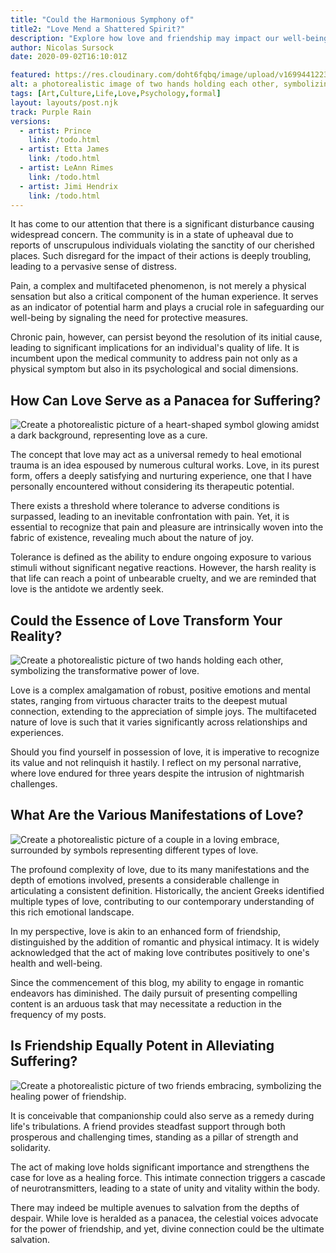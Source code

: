 ```yaml
---
title: "Could the Harmonious Symphony of"
title2: "Love Mend a Shattered Spirit?"
description: "Explore how love and friendship may impact our well-being. Uncover the secret to enduring life's challenges."
author: Nicolas Sursock
date: 2020-09-02T16:10:01Z

featured: https://res.cloudinary.com/doht6fqbq/image/upload/v1699441223/crackingdacode/fyqwwtgpmsq59erxazc3.png
alt: a photorealistic image of two hands holding each other, symbolizing love and support, with a faint overlay of musical notes in the background
tags: [Art,Culture,Life,Love,Psychology,formal]
layout: layouts/post.njk
track: Purple Rain
versions: 
  - artist: Prince
    link: /todo.html 
  - artist: Etta James
    link: /todo.html 
  - artist: LeAnn Rimes
    link: /todo.html 
  - artist: Jimi Hendrix
    link: /todo.html
---
```

<p>It has come to our attention that there is a significant disturbance causing widespread concern. The community is in a state of upheaval due to reports of unscrupulous individuals violating the sanctity of our cherished places. Such disregard for the impact of their actions is deeply troubling, leading to a pervasive sense of distress.</p>

<p>Pain, a complex and multifaceted phenomenon, is not merely a physical sensation but also a critical component of the human experience. It serves as an indicator of potential harm and plays a crucial role in safeguarding our well-being by signaling the need for protective measures.</p>

<p>Chronic pain, however, can persist beyond the resolution of its initial cause, leading to significant implications for an individual's quality of life. It is incumbent upon the medical community to address pain not only as a physical symptom but also in its psychological and social dimensions.</p>

## How Can Love Serve as a Panacea for Suffering?

<aside class="md:-mr-56 md:float-right w-full md:w-2/3 md:px-8">
  <img x-intersect.once="$el.src = isMobile() ? 
  $el.dataset.src.replace('/upload/', '/upload/w_480/h_275/f_webp/') :
  $el.dataset.src.replace('/upload/', '/upload/w_700/h_400/f_webp/')"
  class="rounded-lg" alt="Create a photorealistic picture of a heart-shaped symbol glowing amidst a dark background, representing love as a cure." data-src="https://res.cloudinary.com/doht6fqbq/image/upload/v1699441185/crackingdacode/advvd0pqjzrhiqa9pwj4.png">
</aside>

<p>The concept that love may act as a universal remedy to heal emotional trauma is an idea espoused by numerous cultural works. Love, in its purest form, offers a deeply satisfying and nurturing experience, one that I have personally encountered without considering its therapeutic potential.</p>

<p>There exists a threshold where tolerance to adverse conditions is surpassed, leading to an inevitable confrontation with pain. Yet, it is essential to recognize that pain and pleasure are intrinsically woven into the fabric of existence, revealing much about the nature of joy.</p>

<p>Tolerance is defined as the ability to endure ongoing exposure to various stimuli without significant negative reactions. However, the harsh reality is that life can reach a point of unbearable cruelty, and we are reminded that love is the antidote we ardently seek.</p>

## Could the Essence of Love Transform Your Reality?

<aside class="md:-ml-56 md:float-left w-full md:w-2/3 md:px-8">
  <img x-intersect.once="$el.src = isMobile() ? 
  $el.dataset.src.replace('/upload/', '/upload/w_480/h_275/f_webp/') :
  $el.dataset.src.replace('/upload/', '/upload/w_700/h_400/f_webp/')"
  class="rounded-lg" alt="Create a photorealistic picture of two hands holding each other, symbolizing the transformative power of love." data-src="https://res.cloudinary.com/doht6fqbq/image/upload/v1699441198/crackingdacode/gei3ysanutcpjhkzntbk.png">
</aside>

<p>Love is a complex amalgamation of robust, positive emotions and mental states, ranging from virtuous character traits to the deepest mutual connection, extending to the appreciation of simple joys. The multifaceted nature of love is such that it varies significantly across relationships and experiences.</p>

<p>Should you find yourself in possession of love, it is imperative to recognize its value and not relinquish it hastily. I reflect on my personal narrative, where love endured for three years despite the intrusion of nightmarish challenges.</p>

## What Are the Various Manifestations of Love?

<aside class="md:-mr-56 md:float-right w-full md:w-2/3 md:px-8">
  <img x-intersect.once="$el.src = isMobile() ? 
  $el.dataset.src.replace('/upload/', '/upload/w_480/h_275/f_webp/') :
  $el.dataset.src.replace('/upload/', '/upload/w_700/h_400/f_webp/')"
  class="rounded-lg" alt="Create a photorealistic picture of a couple in a loving embrace, surrounded by symbols representing different types of love." data-src="https://res.cloudinary.com/doht6fqbq/image/upload/v1699441185/crackingdacode/ms8dlfnaijut7xclpyox.png">
</aside>

<p>The profound complexity of love, due to its many manifestations and the depth of emotions involved, presents a considerable challenge in articulating a consistent definition. Historically, the ancient Greeks identified multiple types of love, contributing to our contemporary understanding of this rich emotional landscape.</p>

<p>In my perspective, love is akin to an enhanced form of friendship, distinguished by the addition of romantic and physical intimacy. It is widely acknowledged that the act of making love contributes positively to one's health and well-being.</p>

<p>Since the commencement of this blog, my ability to engage in romantic endeavors has diminished. The daily pursuit of presenting compelling content is an arduous task that may necessitate a reduction in the frequency of my posts.</p>

## Is Friendship Equally Potent in Alleviating Suffering?

<aside class="md:-ml-56 md:float-left w-full md:w-2/3 md:px-8">
  <img x-intersect.once="$el.src = isMobile() ? 
  $el.dataset.src.replace('/upload/', '/upload/w_480/h_275/f_webp/') :
  $el.dataset.src.replace('/upload/', '/upload/w_700/h_400/f_webp/')"
  class="rounded-lg" alt="Create a photorealistic picture of two friends embracing, symbolizing the healing power of friendship." data-src="https://res.cloudinary.com/doht6fqbq/image/upload/v1699441185/crackingdacode/gv1uv0xyh8iwe16slzmg.png">
</aside>

<p>It is conceivable that companionship could also serve as a remedy during life's tribulations. A friend provides steadfast support through both prosperous and challenging times, standing as a pillar of strength and solidarity.</p>

<p>The act of making love holds significant importance and strengthens the case for love as a healing force. This intimate connection triggers a cascade of neurotransmitters, leading to a state of unity and vitality within the body.</p>

<p>There may indeed be multiple avenues to salvation from the depths of despair. While love is heralded as a panacea, the celestial voices advocate for the power of friendship, and yet, divine connection could be the ultimate salvation.</p>